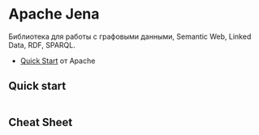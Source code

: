 # Apache Jena

Библиотека для работы с графовыми данными, Semantic Web, Linked Data, RDF, SPARQL.

* [Quick Start](https://jena.apache.org/getting_started/index.html) от Apache

## Quick start

```java

```

## Cheat Sheet
